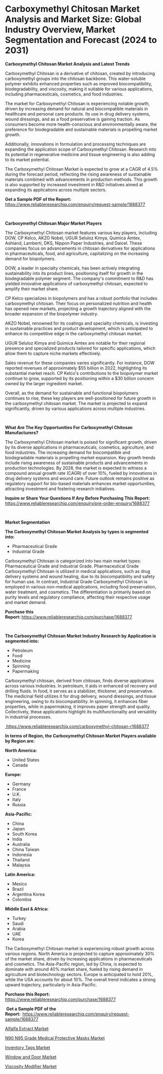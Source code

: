 <p><h1>Carboxymethyl Chitosan Market Analysis and Market Size: Global Industry Overview, Market Segmentation and Forecast (2024 to 2031)</h1></p><p><strong>Carboxymethyl Chitosan Market Analysis and Latest Trends</strong></p>
<p><p>Carboxymethyl Chitosan is a derivative of chitosan, created by introducing carboxymethyl groups into the chitosan backbone. This water-soluble polymer exhibits enhanced properties such as improved biocompatibility, biodegradability, and viscosity, making it suitable for various applications, including pharmaceuticals, cosmetics, and food industries. </p><p>The market for Carboxymethyl Chitosan is experiencing notable growth, driven by increasing demand for natural and biocompatible materials in healthcare and personal care products. Its use in drug delivery systems, wound dressings, and as a food preservative is gaining traction. As consumers become more health-conscious and environmentally aware, the preference for biodegradable and sustainable materials is propelling market growth.</p><p>Additionally, innovations in formulation and processing techniques are expanding the application scope of Carboxymethyl Chitosan. Research into its potential in regenerative medicine and tissue engineering is also adding to its market potential. </p><p>The Carboxymethyl Chitosan Market is expected to grow at a CAGR of 4.5% during the forecast period, reflecting the rising awareness of sustainable materials combined with advancements in production methods. This growth is also supported by increased investment in R&D initiatives aimed at expanding its applications across multiple sectors.</p></p>
<p><strong>Get a Sample PDF of the Report:&nbsp;</strong> <a href="https://www.reliableresearchiq.com/enquiry/request-sample/1688377?utm_campaign=1137&utm_medium=2&utm_source=Github&utm_content=ia&utm_term=11112024&utm_id=carboxymethyl-chitosan">https://www.reliableresearchiq.com/enquiry/request-sample/1688377</a></p>
<p>&nbsp;</p>
<p><strong>Carboxymethyl Chitosan Major Market Players</strong></p>
<p><p>The Carboxymethyl Chitosan market features various key players, including DOW, CP Kelco, AKZO Nobel, UGUR Seluloz Kimya, Quimica Amtex, Ashland, Lamberti, DKS, Nippon Paper Industries, and Daicel. These companies focus on advancements in chitosan derivatives for applications in pharmaceuticals, food, and agriculture, capitalizing on the increasing demand for biopolymers.</p><p>DOW, a leader in specialty chemicals, has been actively integrating sustainability into its product lines, positioning itself for growth in the biodegradable polymer segment. The company's commitment to R&D has yielded innovative applications of carboxymethyl chitosan, expected to amplify their market share.</p><p>CP Kelco specializes in biopolymers and has a robust portfolio that includes carboxymethyl chitosan. Their focus on personalized nutrition and health has opened new markets, projecting a growth trajectory aligned with the broader expansion of the biopolymer industry.</p><p>AKZO Nobel, renowned for its coatings and specialty chemicals, is investing in sustainable practices and product development, which is anticipated to enhance its competitive edge in the carboxymethyl chitosan market.</p><p>UGUR Seluloz Kimya and Quimica Amtex are notable for their regional presence and specialized products tailored for specific applications, which allow them to capture niche markets effectively.</p><p>Sales revenue for these companies varies significantly. For instance, DOW reported revenues of approximately $55 billion in 2022, highlighting its substantial market reach. CP Kelco's contributions to the biopolymer market continue to grow, supported by its positioning within a $30 billion concern owned by the larger ingredient market.</p><p>Overall, as the demand for sustainable and functional biopolymers continues to rise, these key players are well-positioned for future growth in the carboxymethyl chitosan market. The market is projected to expand significantly, driven by various applications across multiple industries.</p></p>
<p>&nbsp;</p>
<p><strong>What Are The Key Opportunities For Carboxymethyl Chitosan Manufacturers?</strong></p>
<p><p>The Carboxymethyl Chitosan market is poised for significant growth, driven by its diverse applications in pharmaceuticals, cosmetics, agriculture, and food industries. The increasing demand for biocompatible and biodegradable materials is propelling market expansion. Key growth trends include rising awareness of sustainable products and advancements in production technologies. By 2028, the market is expected to witness a compound annual growth rate (CAGR) of over 10%, fueled by innovations in drug delivery systems and wound care. Future outlook remains positive as regulatory support for bio-based materials enhances market opportunities, attracting investment and fostering research initiatives.</p></p>
<p><strong>Inquire or Share Your Questions If Any Before Purchasing This Report:</strong> <a href="https://www.reliableresearchiq.com/enquiry/pre-order-enquiry/1688377?utm_campaign=1137&utm_medium=2&utm_source=Github&utm_content=ia&utm_term=11112024&utm_id=carboxymethyl-chitosan">https://www.reliableresearchiq.com/enquiry/pre-order-enquiry/1688377</a></p>
<p>&nbsp;</p>
<p><strong>Market Segmentation</strong></p>
<p><strong>The Carboxymethyl Chitosan Market Analysis by types is segmented into:</strong></p>
<p><ul><li>Pharmaceutical Grade</li><li>Industrial Grade</li></ul></p>
<p><p>Carboxymethyl Chitosan is categorized into two main market types: Pharmaceutical Grade and Industrial Grade. Pharmaceutical Grade Carboxymethyl Chitosan is utilized in medical applications, such as drug delivery systems and wound healing, due to its biocompatibility and safety for human use. In contrast, Industrial Grade Carboxymethyl Chitosan is employed in various non-medical applications, including food preservation, water treatment, and cosmetics. The differentiation is primarily based on purity levels and regulatory compliance, affecting their respective usage and market demand.</p></p>
<p><strong>Purchase this Report:&nbsp;</strong><a href="https://www.reliableresearchiq.com/purchase/1688377?utm_campaign=1137&utm_medium=2&utm_source=Github&utm_content=ia&utm_term=11112024&utm_id=carboxymethyl-chitosan">https://www.reliableresearchiq.com/purchase/1688377</a></p>
<p>&nbsp;</p>
<p><strong>The Carboxymethyl Chitosan Market Industry Research by Application is segmented into:</strong></p>
<p><ul><li>Petroleum</li><li>Food</li><li>Medicine</li><li>Spinning</li><li>Papermaking</li></ul></p>
<p><p>Carboxymethyl chitosan, derived from chitosan, finds diverse applications across various industries. In petroleum, it aids in enhanced oil recovery and drilling fluids. In food, it serves as a stabilizer, thickener, and preservative. The medicinal field utilizes it for drug delivery, wound dressings, and tissue engineering, owing to its biocompatibility. In spinning, it enhances fiber properties, while in papermaking, it improves paper strength and quality. Collectively, these applications highlight its multifunctionality and versatility in industrial processes.</p></p>
<p><a href="https://www.reliableresearchiq.com/carboxymethyl-chitosan-r1688377?utm_campaign=1137&utm_medium=2&utm_source=Github&utm_content=ia&utm_term=11112024&utm_id=carboxymethyl-chitosan">&nbsp;https://www.reliableresearchiq.com/carboxymethyl-chitosan-r1688377</a></p>
<p><strong>In terms of Region, the Carboxymethyl Chitosan Market Players available by Region are:</strong></p>
<p>
    <p> <strong> North America: </strong>
        <ul>
            <li>United States</li>
            <li>Canada</li>
        </ul>
        </p> 
    <p> <strong> Europe: </strong>
        <ul>
            <li>Germany</li>
            <li>France</li>
            <li>U.K.</li>
            <li>Italy</li>
            <li>Russia</li>
        </ul>
        </p> 
    <p> <strong> Asia-Pacific: </strong>
        <ul>
            <li>China</li>
            <li>Japan</li>
            <li>South Korea</li>
            <li>India</li>
            <li>Australia</li>
            <li>China Taiwan</li>
            <li>Indonesia</li>
            <li>Thailand</li>
            <li>Malaysia</li>
        </ul>
        </p> 
    <p> <strong> Latin America: </strong>
        <ul>
            <li>Mexico</li>
            <li>Brazil</li>
            <li>Argentina Korea</li>
            <li>Colombia</li>
        </ul>
        </p> 
    <p> <strong> Middle East & Africa: </strong>
        <ul>
            <li>Turkey</li>
            <li>Saudi</li>
            <li>Arabia</li>
            <li>UAE</li>
            <li>Korea</li>
        </ul>
    </p>
    </p>
<p><p>The Carboxymethyl Chitosan market is experiencing robust growth across various regions. North America is projected to capture approximately 30% of the market share, driven by increasing applications in pharmaceuticals and cosmetics. The Asia-Pacific region, led by China, is expected to dominate with around 40% market share, fueled by rising demand in agriculture and biotechnology sectors. Europe is anticipated to hold 20%, while the USA accounts for about 10%. The overall trend indicates a strong upward trajectory, particularly in Asia-Pacific.</p></p>
<p><strong>Purchase this Report: </strong><a href="https://www.reliableresearchiq.com/purchase/1688377?utm_campaign=1137&utm_medium=2&utm_source=Github&utm_content=ia&utm_term=11112024&utm_id=carboxymethyl-chitosan">https://www.reliableresearchiq.com/purchase/1688377</a></p>
<p>&nbsp;<strong>Get a Sample PDF of the Report:&nbsp;&nbsp;</strong><a href="https://www.reliableresearchiq.com/enquiry/request-sample/1688377?utm_campaign=1137&utm_medium=2&utm_source=Github&utm_content=ia&utm_term=11112024&utm_id=carboxymethyl-chitosan">https://www.reliableresearchiq.com/enquiry/request-sample/1688377</a></p>
<p><strong></strong></p>
<p><p><a href="https://github.com/kyleetroxilbu/Market-Research-Report-List-1/blob/main/alfalfa-extract-market.md?utm_campaign=1137&utm_medium=2&utm_source=Github&utm_content=ia&utm_term=11112024&utm_id=carboxymethyl-chitosan">Alfalfa Extract Market</a></p><p><a href="https://issuu.com/reportprime-2/docs/n90-n95-grade-medical-protective-ma_42c7b5e47878b7?utm_campaign=1137&utm_medium=2&utm_source=Github&utm_content=ia&utm_term=11112024&utm_id=carboxymethyl-chitosan">N90 N95 Grade Medical Protective Masks Market</a></p><p><a href="https://www.linkedin.com/pulse/inventory-tags-market-segmentation-in-depth-analysis-industrialretailothers-qepbc?utm_campaign=1137&utm_medium=2&utm_source=Github&utm_content=ia&utm_term=11112024&utm_id=carboxymethyl-chitosan">Inventory Tags Market</a></p><p><a href="https://www.linkedin.com/pulse/market-insights-global-window-door-forecast-innovation-trends-0xwic?utm_campaign=1137&utm_medium=2&utm_source=Github&utm_content=ia&utm_term=11112024&utm_id=carboxymethyl-chitosan">Window and Door Market</a></p><p><a href="https://github.com/chaschadedn/Market-Research-Report-List-1/blob/main/viscosity-modifier-market.md?utm_campaign=1137&utm_medium=2&utm_source=Github&utm_content=ia&utm_term=11112024&utm_id=carboxymethyl-chitosan">Viscosity Modifier Market</a></p></p>